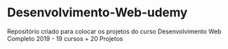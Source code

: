 # Desenvolvimento-Web-udemy

Repositório criado para colocar os projetos do curso Desenvolvimento Web Completo 2019 - 19 cursos + 20 Projetos 
